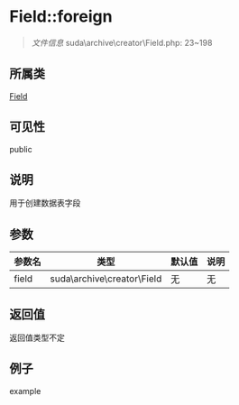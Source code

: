 # Field::foreign

> *文件信息* suda\archive\creator\Field.php: 23~198
## 所属类 

[Field](../Field.md)

## 可见性

  public  
## 说明

用于创建数据表字段

## 参数

 
| 参数名 | 类型 | 默认值 | 说明 |
|--------|-----|-------|-------|
 | field |  suda\archive\creator\Field | 无 | 无 |
## 返回值
返回值类型不定
## 例子

example